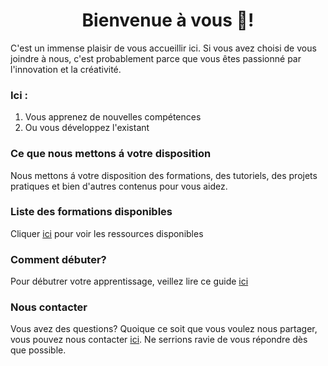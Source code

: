 <h1 style="text-align: center;">Bienvenue à vous 🙂!</h1>

C'est un immense plaisir de vous accueillir ici. Si vous avez choisi de vous joindre à nous, c'est probablement parce que vous êtes passionné par l'innovation et la créativité.

### Ici :

1. Vous apprenez de nouvelles compétences
2. Ou vous développez l'existant

### Ce que nous mettons á votre disposition

Nous mettons á votre disposition des formations, des tutoriels, des projets pratiques et bien d'autres contenus pour vous aidez.
### Liste des formations disponibles

Cliquer [ici](https://github.com/orgs/mabakal/repositories) pour voir les ressources disponibles

### Comment débuter?

Pour débutrer votre apprentissage, veillez lire ce guide [ici](/profile/introduction.md)

### Nous contacter

Vous avez des questions? Quoique ce soit que vous voulez nous partager, vous pouvez nous contacter [ici](mailto:mabakal7@gmail.com). Ne serrions ravie de vous répondre dès que possible.
